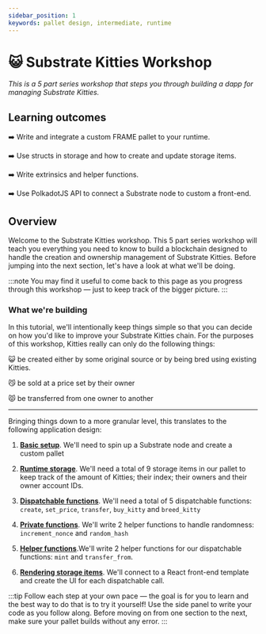 ```yaml
---
sidebar_position: 1
keywords: pallet design, intermediate, runtime
---
```


# 😺 Substrate Kitties Workshop
_This is a 5 part series workshop that steps you through building a dapp for managing Substrate Kitties._

## Learning outcomes

:arrow_right: Write and integrate a custom FRAME pallet to your runtime.

:arrow_right: Use structs in storage and how to create and update storage items.

:arrow_right: Write extrinsics and helper functions.

:arrow_right: Use PolkadotJS API to connect a Substrate node to custom a front-end.

## Overview

Welcome to the Substrate Kitties workshop. This 5 part series workshop will teach you everything you need to know to build a blockchain designed to handle the creation and ownership management of Substrate Kitties. Before jumping into the next section, let's have a look at what we'll be doing. 

:::note 
You may find it useful to come back to this page
as you progress through this workshop &mdash; just to keep track of the bigger picture.
:::
### What we're building
In this tutorial, we'll intentionally keep things simple so that you can decide on how you'd like to improve your Substrate Kitties chain.  For the purposes of this workshop, Kitties really can only do the following things:

:smiley_cat: be created either by some original source or by being bred using existing Kitties.

:smirk_cat: be sold at a price set by their owner

:pouting_cat: be transferred from one owner to another

---
Bringing things down to a more granular level, this translates to the following application design:
1. [**Basic setup**](basic-setup). We'll need to spin up a Substrate node and create a custom pallet

2. [**Runtime storage**](basic-setup). We'll need a total of 9 storage items in our pallet to keep track of the amount of Kitties; their index; their owners and their 
owner account IDs.

3. [**Dispatchable functions**](extrinsics-and-events). We'll need a total of 5 dispatchable functions: `create`, `set_price`, `transfer`, `buy_kitty` and `breed_kitty`

4. [**Private functions**](create-kitties). We'll write 2 helper functions to handle randomness: `increment_nonce` and `random_hash`

5. [**Helper functions**](interacting-functions).We'll write 2 helper functions for our dispatchable functions: `mint` and `transfer_from`.

6. [**Rendering storage items**](kitties-frontend). We'll connect to a React front-end template and create the UI for each dispatchable call.

:::tip
Follow each step at your own pace &mdash; the goal is for you to learn and the best way to do that is to try it yourself!
Use the side panel to write your code as you follow along. Before moving on from one section to the next, make sure your pallet
builds without any error.
:::

<!-- ## Steps

### [1. Basic set-up](basic-setup) 

- Create a pallet and integrate it to your runtime
- Include a simple storage items to keep track of all Kitties
- Build and check your pallet

### [2. Create unique Kitties and their storage items](create-kitties)

- Write a struct to store details about our Kitties
- Implement the Randomness trait to create unique Kitties
- Use `StorageValue` and `StorageMap` to create the remainingn of your pallet's storage items 

### [3. Dispatchables and Events](extrinsics-and-events)
- Write a dispatchable that updates runtime storage using a helper function
- Write and use pallet Events

### [4. Interacting with your Kitties](interacting-functions)

- Write a dispatchable to set the price for a Kitty
- Create a transfer capabilities for a Kitty 
- Write a dispatchable to buy a Kitty
- Write a dispatchable to breed two Kitties

### [5. Viewing Kitties in a UI](kitties-frontend)

- Connect your chain to the Substrate front-end template
- Use PolkadotJS API to customize the frontend
- Interact with your chain 
 -->
